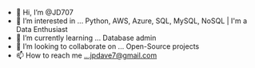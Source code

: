 - 👋 Hi, I’m @JD707
- 👀 I’m interested in ... Python, AWS, Azure, SQL, MySQL, NoSQL | I'm a Data Enthusiast 
- 🌱 I’m currently learning ... Database admin
- 💞️ I’m looking to collaborate on ... Open-Source projects
- 📫 How to reach me ...jpdave7@gmail.com

<!---
JD707/JD707 is a ✨ special ✨ repository because its `README.md` (this file) appears on your GitHub profile.
You can click the Preview link to take a look at your changes.
--->
